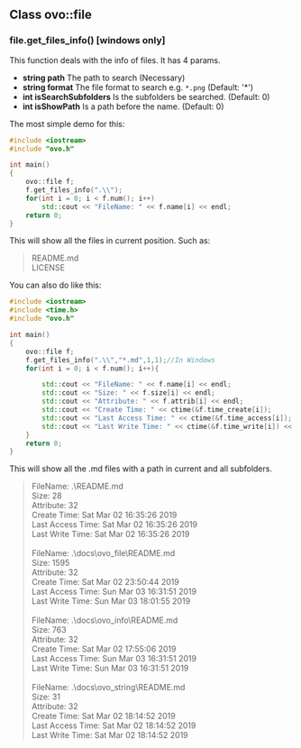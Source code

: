 ## Class ovo::file
### file.get_files_info() [windows only]
This function deals with the info of files. It has 4 params.
 - **string path** The path to search (Necessary)
 - **string format** The file format to search e.g. `*.png` (Default: '*')
 - **int isSearchSubfolders** Is the subfolders be searched. (Default: 0)
 - **int isShowPath** Is a path before the name. (Default: 0)

The most simple demo for this:
````C++
#include <iostream>
#include "ovo.h"

int main()
{
    ovo::file f;
    f.get_files_info(".\\");
    for(int i = 0; i < f.num(); i++)
        std::cout << "FileName: " << f.name[i] << endl;
    return 0;
}
```` 
This will show all the files in current position. Such as:
>README.md<br/>
>LICENSE<br/>

You can also do like this:
````C++
#include <iostream>
#include <time.h>
#include "ovo.h"

int main()
{
    ovo::file f;
    f.get_files_info(".\\","*.md",1,1);//In Windows
    for(int i = 0; i < f.num(); i++){

        std::cout << "FileName: " << f.name[i] << endl;
        std::cout << "Size: " << f.size[i] << endl;
        std::cout << "Attribute: " << f.attrib[i] << endl;
        std::cout << "Create Time: " << ctime(&f.time_create[i]);
        std::cout << "Last Access Time: " << ctime(&f.time_access[i]);
        std::cout << "Last Write Time: " << ctime(&f.time_write[i]) << endl;
    }
    return 0;
}
````

This will show all the .md files with a path in current and all subfolders.
>FileName: .\README.md<br/>
>Size: 28<br/>
>Attribute: 32<br/>
>Create Time: Sat Mar 02 16:35:26 2019<br/>
>Last Access Time: Sat Mar 02 16:35:26 2019<br/>
>Last Write Time: Sat Mar 02 16:35:26 2019<br/>
><br/>
>FileName: .\docs\ovo_file\README.md<br/>
>Size: 1595<br/>
>Attribute: 32<br/>
>Create Time: Sat Mar 02 23:50:44 2019<br/>
>Last Access Time: Sun Mar 03 16:31:51 2019<br/>
>Last Write Time: Sun Mar 03 18:01:55 2019<br/>
><br/>
>FileName: .\docs\ovo_info\README.md<br/>
>Size: 763<br/>
>Attribute: 32<br/>
>Create Time: Sat Mar 02 17:55:06 2019<br/>
>Last Access Time: Sun Mar 03 16:31:51 2019<br/>
>Last Write Time: Sun Mar 03 16:31:51 2019<br/>
><br/>
>FileName: .\docs\ovo_string\README.md<br/>
>Size: 31<br/>
>Attribute: 32<br/>
>Create Time: Sat Mar 02 18:14:52 2019<br/>
>Last Access Time: Sat Mar 02 18:14:52 2019<br/>
>Last Write Time: Sat Mar 02 18:14:52 2019<br/>




